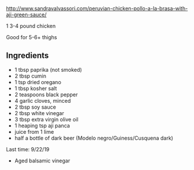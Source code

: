 http://www.sandravalvassori.com/peruvian-chicken-pollo-a-la-brasa-with-aji-green-sauce/ 

1 3-4 pound chicken 

Good for 5-6+ thighs

## Ingredients

- 1 tbsp paprika (not smoked)
- 2 tbsp cumin
- 1 tsp dried oregano
- 1 tbsp kosher salt
- 2 teaspoons black pepper
- 4 garlic cloves, minced
- 2 tbsp soy sauce
- 2 tbsp white vinegar
- 3 tbsp extra virgin olive oil
- 1 heaping tsp aji panca
- juice from 1 lime
- half a bottle of dark beer (Modelo negro/Guiness/Cusquena dark)

Last time: 9/22/19
- Aged balsamic vinegar 